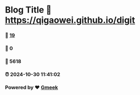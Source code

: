 # Blog Title :link: https://qigaowei.github.io/digit 
### :page_facing_up: [19](https://qigaowei.github.io/digit/tag.html) 
### :speech_balloon: 0 
### :hibiscus: 5618 
### :alarm_clock: 2024-10-30 11:41:02 
### Powered by :heart: [Gmeek](https://github.com/Meekdai/Gmeek)
